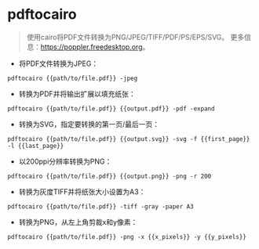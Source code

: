 # pdftocairo

> 使用cairo将PDF文件转换为PNG/JPEG/TIFF/PDF/PS/EPS/SVG。
> 更多信息：<https://poppler.freedesktop.org>。

- 将PDF文件转换为JPEG：

`pdftocairo {{path/to/file.pdf}} -jpeg`

- 转换为PDF并将输出扩展以填充纸张：

`pdftocairo {{path/to/file.pdf}} {{output.pdf}} -pdf -expand`

- 转换为SVG，指定要转换的第一页/最后一页：

`pdftocairo {{path/to/file.pdf}} {{output.svg}} -svg -f {{first_page}} -l {{last_page}}`

- 以200ppi分辨率转换为PNG：

`pdftocairo {{path/to/file.pdf}} {{output.png}} -png -r 200`

- 转换为灰度TIFF并将纸张大小设置为A3：

`pdftocairo {{path/to/file.pdf}} -tiff -gray -paper A3`

- 转换为PNG，从左上角剪裁x和y像素：

`pdftocairo {{path/to/file.pdf}} -png -x {{x_pixels}} -y {{y_pixels}}`